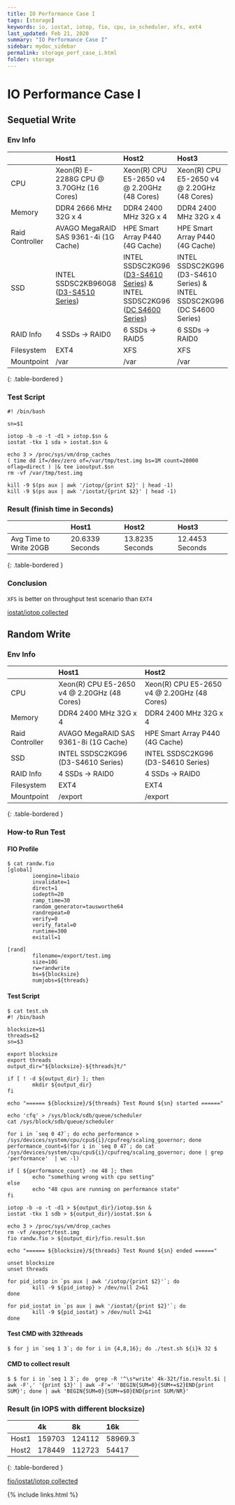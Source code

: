```yaml
---
title: IO Performance Case I
tags: [storage]
keywords: io, iostat, iotop, fio, cpu, io_scheduler, xfs, ext4
last_updated: Feb 21, 2020
summary: "IO Performance Case I"
sidebar: mydoc_sidebar
permalink: storage_perf_case_i.html
folder: storage
---
```


IO Performance Case I
======

## Sequetial Write

### Env Info

| | Host1 | Host2 | Host3 
| :------------- | :------------- | :------------ | :-------------
| CPU |	Xeon(R) E-2288G CPU @ 3.70GHz (16 Cores) | Xeon(R) CPU E5-2650 v4 @ 2.20GHz (48 Cores) | Xeon(R) CPU E5-2650 v4 @ 2.20GHz (48 Cores)
| Memory | DDR4 2666 MHz 32G x 4 | DDR4 2400 MHz 32G x 4 | DDR4 2400 MHz 32G x 4
| Raid Controller |  AVAGO MegaRAID SAS 9361-4i (1G Cache) | HPE Smart Array P440 (4G Cache) | HPE Smart Array P440 (4G Cache)
| SSD | INTEL SSDSC2KB960G8 ([D3-S4510 Series](https://ark.intel.com/content/www/us/en/ark/products/series/134791/intel-ssd-d3-s4510-series.html)) | INTEL SSDSC2KG96 ([D3-S4610 Series](https://ark.intel.com/content/www/us/en/ark/products/134917/intel-ssd-d3-s4610-series-960gb-2-5in-sata-6gb-s-3d2-tlc.html)) & INTEL SSDSC2KG96 ([DC S4600 Series](https://ark.intel.com/content/www/us/en/ark/products/120518/intel-ssd-dc-s4600-series-960gb-2-5in-sata-6gb-s-3d1-tlc.html)) | INTEL SSDSC2KG96 (D3-S4610 Series) & INTEL SSDSC2KG96 (DC S4600 Series)
| RAID Info | 4 SSDs → RAID0 | 6 SSDs → RAID5 | 6 SSDs → RAID0
| Filesystem | EXT4 | XFS | XFS
| Mountpoint | /var | /var | /var
{: .table-bordered }

### Test Script
```
#! /bin/bash
 
sn=$1
 
iotop -b -o -t -d1 > iotop.$sn &
iostat -tkx 1 sda > iostat.$sn &
 
echo 3 > /proc/sys/vm/drop_caches
( time dd if=/dev/zero of=/var/tmp/test.img bs=1M count=20000 oflag=direct ) |& tee iooutput.$sn
rm -vf /var/tmp/test.img
 
kill -9 $(ps aux | awk '/iotop/{print $2}' | head -1)
kill -9 $(ps aux | awk '/iostat/{print $2}' | head -1)
```

### Result (finish time in Seconds)

| | Host1 | Host2 | Host3 
| :------------- | :------------- | :------------ | :-------------
| Avg Time to Write 20GB | 20.6339 Seconds | 13.8235 Seconds | 12.4453 Seconds
{: .table-bordered }

### Conclusion
`XFS` is better on throughput test scenario than `EXT4`

[iostat/iotop collected](images/storage/storage_perf_case_i/sequetial_write.tar.bz2)

## Random Write

### Env Info

| | Host1 | Host2 
| :------------- | :------------- | :------------ 
| CPU | Xeon(R) CPU E5-2650 v4 @ 2.20GHz (48 Cores) | Xeon(R) CPU E5-2650 v4 @ 2.20GHz (48 Cores)
| Memory | DDR4 2400 MHz 32G x 4 | DDR4 2400 MHz 32G x 4
| Raid Controller | AVAGO MegaRAID SAS 9361-8i (1G Cache) | HPE Smart Array P440 (4G Cache)
| SSD | INTEL SSDSC2KG96 (D3-S4610 Series) | INTEL SSDSC2KG96 (D3-S4610 Series)
| RAID Info | 4 SSDs → RAID0 | 4 SSDs → RAID0
| Filesystem | EXT4 | EXT4
| Mountpoint | /export | /export
{: .table-bordered }

### How-to Run Test
#### FIO Profile
```
$ cat randw.fio
[global]
        ioengine=libaio
        invalidate=1
        direct=1
        iodepth=20
        ramp_time=30
        random_generator=tausworthe64
        randrepeat=0
        verify=0
        verify_fatal=0
        runtime=300
        exitall=1

[rand]
        filename=/export/test.img
        size=10G
        rw=randwrite
        bs=${blocksize}
        numjobs=${threads}
```

#### Test Script
```
$ cat test.sh
#! /bin/bash

blocksize=$1
threads=$2
sn=$3

export blocksize
export threads
output_dir="${blocksize}-${threads}t/"

if [ ! -d ${output_dir} ]; then
        mkdir ${output_dir}
fi

echo "====== ${blocksize}/${threads} Test Round ${sn} started ======"

echo 'cfq' > /sys/block/sdb/queue/scheduler
cat /sys/block/sdb/queue/scheduler

for i in `seq 0 47`; do echo performance > /sys/devices/system/cpu/cpu${i}/cpufreq/scaling_governor; done
performance_count=$(for i in `seq 0 47`; do cat /sys/devices/system/cpu/cpu${i}/cpufreq/scaling_governor; done | grep 'performance'  | wc -l)

if [ ${performance_count} -ne 48 ]; then
        echo "something wrong with cpu setting"
else
        echo "48 cpus are running on performance state"
fi

iotop -b -o -t -d1 > ${output_dir}/iotop.$sn &
iostat -tkx 1 sdb > ${output_dir}/iostat.$sn &

echo 3 > /proc/sys/vm/drop_caches
rm -vf /export/test.img
fio randw.fio > ${output_dir}/fio.result.$sn

echo "====== ${blocksize}/${threads} Test Round ${sn} ended ======"

unset blocksize
unset threads

for pid_iotop in `ps aux | awk '/iotop/{print $2}'`; do
        kill -9 ${pid_iotop} > /dev/null 2>&1
done

for pid_iostat in `ps aux | awk '/iostat/{print $2}'`; do
        kill -9 ${pid_iostat} > /dev/null 2>&1
done
```

#### Test CMD with 32threads
```
$ for j in `seq 1 3`; do for i in {4,8,16}; do ./test.sh ${i}k 32 $
```

#### CMD to collect result
```
$ $ for i in `seq 1 3`; do  grep -R '^\s*write' 4k-32t/fio.result.$i | awk -F',' '{print $3}' | awk -F'=' 'BEGIN{SUM=0}{SUM+=$2}END{print SUM}'; done | awk 'BEGIN{SUM=0}{SUM+=$0}END{print SUM/NR}'
```

### Result (in IOPS with different blocksize)

| | 4k | 8k | 16k
| :------------- | :------------- | :------------ | :-------------
| Host1 | 159703 | 124112 | 58969.3
| Host2 | 178449 | 112723 | 54417
{: .table-bordered }

[fio/iostat/iotop collected](images/storage/storage_perf_case_i/random_write.tar.bz2)


{% include links.html %}
